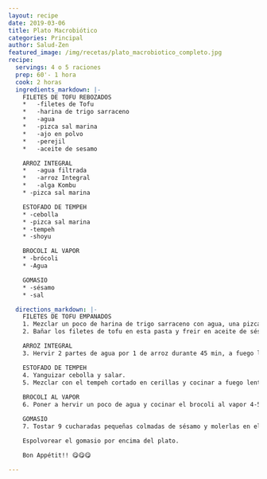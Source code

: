 ```yaml
---
layout: recipe
date: 2019-03-06
title: Plato Macrobiótico
categories: Principal
author: Salud-Zen
featured_image: /img/recetas/plato_macrobiotico_completo.jpg
recipe:
  servings: 4 o 5 raciones
  prep: 60'- 1 hora
  cook: 2 horas
  ingredients_markdown: |-
    FILETES DE TOFU REBOZADOS
    *	-filetes de Tofu
    *	-harina de trigo sarraceno
    *	-agua
    *	-pizca sal marina
    *	-ajo en polvo
    *	-perejil
    *	-aceite de sesamo

    ARROZ INTEGRAL
    *	-agua filtrada
    *	-arroz Integral
    *	-alga Kombu
    * -pizca sal marina

    ESTOFADO DE TEMPEH
    * -cebolla
    * -pizca sal marina
    * -tempeh
    * -shoyu

    BROCOLI AL VAPOR
    * -brócoli
    * -Agua

    GOMASIO
    * -sésamo
    * -sal

  directions_markdown: |-
    FILETES DE TOFU EMPANADOS
    1. Mezclar un poco de harina de trigo sarraceno con agua, una pizca de sal marina, ajo en polvo y perejil hasta formar una pasta con textura similar al huevo.
    2. Bañar los filetes de tofu en esta pasta y freir en aceite de sésamo.

    ARROZ INTEGRAL
    3. Hervir 2 partes de agua por 1 de arroz durante 45 min, a fuego lento tapado, con una pizca de sal marina y un trozo de alga kombu.

    ESTOFADO DE TEMPEH
    4. Yanguizar cebolla y salar.
    5. Mezclar con el tempeh cortado en cerillas y cocinar a fuego lento tapado durante 30 min con un poco de shoyu.
    
    BROCOLI AL VAPOR
    6. Poner a hervir un poco de agua y cocinar el brocoli al vapor 4-5 min a fuego alto tapado, hasta que se ponga verde brillante.

    GOMASIO
    7. Tostar 9 cucharadas pequeñas colmadas de sésamo y molerlas en el suribachi con media cucharadita rasa de sal marina hasta convertirlo en polvo.

    Espolvorear el gomasio por encima del plato.

    Bon Appétit!! 😋😋😋

---
```

